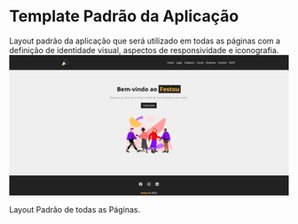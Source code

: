# Template Padrão da Aplicação


Layout padrão da aplicação que será utilizado em todas as páginas com a definição de identidade visual, aspectos de responsividade e iconografia.
![Home](img/Home.jpg)

Layout Padrão de todas as Páginas.
